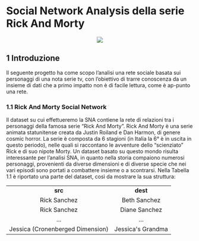 # Social Network Analysis della serie Rick And Morty
<p align="center">
  <img src="https://github.com/Simone-Scalella/networkxProject/blob/main/img_readme/logo.png">
</p>

## 1	Introduzione
Il seguente progetto ha come scopo l’analisi una rete sociale basata sui personaggi di una nota serie tv, con l’obiettivo di trarre conoscenza da un insieme di dati che a primo impatto non è di facile lettura, come è ap-punto una rete.

### 1.1	Rick And Morty Social Network
Il dataset su cui effettueremo la SNA contiene la rete di relazioni tra i personaggi della famosa serie “Rick And Morty”.
Rick And Morty è una serie animata statunitense creata da Justin Roiland e Dan Harmon, di genere cosmic horror. La serie è composta da 6 stagioni (in Italia la 6° è in uscita in questo periodo), nelle quali si raccontano le avventure dello “scienziato” Rick e di suo nipote Morty.
Un dataset basato su questo mondo risulta interessante per l’analisi SNA, in quanto nella storia compaiono numerosi personaggi, provenienti da diverse dimensioni e di diverse specie che nei vari episodi sono portati a combattere insieme o a scontrarsi.
Nella Tabella 1.1 è riportato una parte del dataset, così da mostrare la sua struttura:

<div align="center">  
<table>
<tr>
<td><center><b>src</b></center></td><td><center><b>dest</b></center></td>
</tr>
<tr>
<td><center>Rick Sanchez</center></td><td><center>Beth Sanchez </center></td>
</tr>
<tr>
<td><center>Rick Sanchez</center></td><td><center>Diane Sanchez </center></td>
</tr>
<tr>
<td><center>...</center></td><td><center>...</center></td>
</tr>
<tr>
<td><center>Jessica (Cronenberged Dimension)</center></td><td><center>Jessica's Grandma</center></td>
</tr>
</table>
</div>
